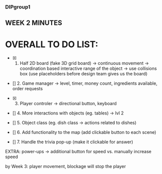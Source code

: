 ### DIPgroup1

## WEEK 2 MINUTES

# OVERALL TO DO LIST:

- [x] 1. Half 2D board (fake 3D grid board) -> continuous movement 
                                      -> coordination based interactive range of the object
                                      -> use collisions box (use placeholders before design team gives us the board)
- [] 2. Game manager -> level, timer, money count, ingredients available, order requests 
- [x] 3. Player controler -> directional button, keyboard
- [] 4. More interactions with objects (eg. tables)  -> lvl 2
- [] 5. Object class (eg. dish class -> actions related to dishes) 

- [] 6. Add functionality to the map (add clickable button to each scene)
- [] 7. Handle the trivia pop-up (make it clickable for answer)

EXTRA: power-ups -> additional button for speed vs. manually increase speed 


by Week 3: player movement, blockage will stop the player

